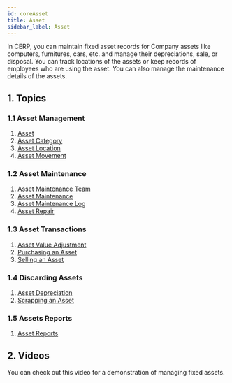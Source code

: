 ```yaml
---
id: coreAsset
title: Asset
sidebar_label: Asset
---
```


In CERP, you can maintain fixed asset records for Company assets like computers, furnitures, cars, etc. and manage their depreciations, sale, or disposal. You can track locations of the assets or keep records of employees who are using the asset. You can also manage the maintenance details of the assets.

## 1. Topics

### 1.1 Asset Management

1. [Asset](/docs/coreModules/coreAsset/asset)
1. [Asset Category](/docs/coreModules/coreAsset/assetCat)
1. [Asset Location](/docs/coreModules/coreAsset/assetLoc)
1. [Asset Movement](/docs/coreModules/coreAsset/assetMov)

### 1.2 Asset Maintenance

1. [Asset Maintenance Team](/docs/coreModules/coreAsset/assetMaintTeam)
1. [Asset Maintenance](/docs/coreModules/coreAsset/assetMaint)
1. [Asset Maintenance Log](/docs/coreModules/coreAsset/assetMaintLog)
1. [Asset Repair](/docs/coreModules/coreAsset/assetRep)

### 1.3 Asset Transactions

1. [Asset Value Adjustment](/docs/coreModules/coreAsset/assetVal)
1. [Purchasing an Asset](/docs/coreModules/coreAsset/purcAsset)
1. [Selling an Asset](/docs/coreModules/coreAsset/sellAsset)

### 1.4 Discarding Assets

1. [Asset Depreciation](/docs/coreModules/coreAsset/assetDep)
1. [Scrapping an Asset](/docs/coreModules/coreAsset/scrappAsset)

### 1.5 Assets Reports

1. [Asset Reports](/docs/coreModules/coreAsset/assetReport)

## 2. Videos

You can check out this video for a demonstration of managing fixed assets.
